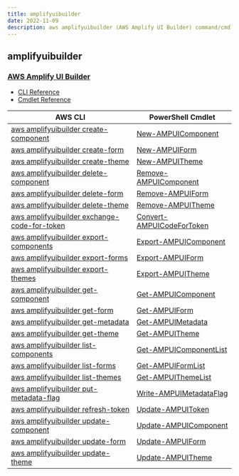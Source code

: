 ```yaml
---
title: amplifyuibuilder
date: 2022-11-09
description: aws amplifyuibuilder (AWS Amplify UI Builder) command/cmdlet list.
---
```


## amplifyuibuilder

### [AWS Amplify UI Builder](https://aws.amazon.com/amplify/)

* [CLI Reference](https://docs.aws.amazon.com/cli/latest/reference/amplifyuibuilder/index.html)
* [Cmdlet Reference](https://docs.aws.amazon.com/powershell/latest/reference/items/AmplifyUIBuilder_cmdlets.html)

|AWS CLI|PowerShell Cmdlet|
|----|----|
|[aws amplifyuibuilder create-component](https://docs.aws.amazon.com/cli/latest/reference/amplifyuibuilder/create-component.html)|[New-AMPUIComponent](https://docs.aws.amazon.com/powershell/latest/reference/items/New-AMPUIComponent.html)|
|[aws amplifyuibuilder create-form](https://docs.aws.amazon.com/cli/latest/reference/amplifyuibuilder/create-form.html)|[New-AMPUIForm](https://docs.aws.amazon.com/powershell/latest/reference/items/New-AMPUIForm.html)|
|[aws amplifyuibuilder create-theme](https://docs.aws.amazon.com/cli/latest/reference/amplifyuibuilder/create-theme.html)|[New-AMPUITheme](https://docs.aws.amazon.com/powershell/latest/reference/items/New-AMPUITheme.html)|
|[aws amplifyuibuilder delete-component](https://docs.aws.amazon.com/cli/latest/reference/amplifyuibuilder/delete-component.html)|[Remove-AMPUIComponent](https://docs.aws.amazon.com/powershell/latest/reference/items/Remove-AMPUIComponent.html)|
|[aws amplifyuibuilder delete-form](https://docs.aws.amazon.com/cli/latest/reference/amplifyuibuilder/delete-form.html)|[Remove-AMPUIForm](https://docs.aws.amazon.com/powershell/latest/reference/items/Remove-AMPUIForm.html)|
|[aws amplifyuibuilder delete-theme](https://docs.aws.amazon.com/cli/latest/reference/amplifyuibuilder/delete-theme.html)|[Remove-AMPUITheme](https://docs.aws.amazon.com/powershell/latest/reference/items/Remove-AMPUITheme.html)|
|[aws amplifyuibuilder exchange-code-for-token](https://docs.aws.amazon.com/cli/latest/reference/amplifyuibuilder/exchange-code-for-token.html)|[Convert-AMPUICodeForToken](https://docs.aws.amazon.com/powershell/latest/reference/items/Convert-AMPUICodeForToken.html)|
|[aws amplifyuibuilder export-components](https://docs.aws.amazon.com/cli/latest/reference/amplifyuibuilder/export-components.html)|[Export-AMPUIComponent](https://docs.aws.amazon.com/powershell/latest/reference/items/Export-AMPUIComponent.html)|
|[aws amplifyuibuilder export-forms](https://docs.aws.amazon.com/cli/latest/reference/amplifyuibuilder/export-forms.html)|[Export-AMPUIForm](https://docs.aws.amazon.com/powershell/latest/reference/items/Export-AMPUIForm.html)|
|[aws amplifyuibuilder export-themes](https://docs.aws.amazon.com/cli/latest/reference/amplifyuibuilder/export-themes.html)|[Export-AMPUITheme](https://docs.aws.amazon.com/powershell/latest/reference/items/Export-AMPUITheme.html)|
|[aws amplifyuibuilder get-component](https://docs.aws.amazon.com/cli/latest/reference/amplifyuibuilder/get-component.html)|[Get-AMPUIComponent](https://docs.aws.amazon.com/powershell/latest/reference/items/Get-AMPUIComponent.html)|
|[aws amplifyuibuilder get-form](https://docs.aws.amazon.com/cli/latest/reference/amplifyuibuilder/get-form.html)|[Get-AMPUIForm](https://docs.aws.amazon.com/powershell/latest/reference/items/Get-AMPUIForm.html)|
|[aws amplifyuibuilder get-metadata](https://docs.aws.amazon.com/cli/latest/reference/amplifyuibuilder/get-metadata.html)|[Get-AMPUIMetadata](https://docs.aws.amazon.com/powershell/latest/reference/items/Get-AMPUIMetadata.html)|
|[aws amplifyuibuilder get-theme](https://docs.aws.amazon.com/cli/latest/reference/amplifyuibuilder/get-theme.html)|[Get-AMPUITheme](https://docs.aws.amazon.com/powershell/latest/reference/items/Get-AMPUITheme.html)|
|[aws amplifyuibuilder list-components](https://docs.aws.amazon.com/cli/latest/reference/amplifyuibuilder/list-components.html)|[Get-AMPUIComponentList](https://docs.aws.amazon.com/powershell/latest/reference/items/Get-AMPUIComponentList.html)|
|[aws amplifyuibuilder list-forms](https://docs.aws.amazon.com/cli/latest/reference/amplifyuibuilder/list-forms.html)|[Get-AMPUIFormList](https://docs.aws.amazon.com/powershell/latest/reference/items/Get-AMPUIFormList.html)|
|[aws amplifyuibuilder list-themes](https://docs.aws.amazon.com/cli/latest/reference/amplifyuibuilder/list-themes.html)|[Get-AMPUIThemeList](https://docs.aws.amazon.com/powershell/latest/reference/items/Get-AMPUIThemeList.html)|
|[aws amplifyuibuilder put-metadata-flag](https://docs.aws.amazon.com/cli/latest/reference/amplifyuibuilder/put-metadata-flag.html)|[Write-AMPUIMetadataFlag](https://docs.aws.amazon.com/powershell/latest/reference/items/Write-AMPUIMetadataFlag.html)|
|[aws amplifyuibuilder refresh-token](https://docs.aws.amazon.com/cli/latest/reference/amplifyuibuilder/refresh-token.html)|[Update-AMPUIToken](https://docs.aws.amazon.com/powershell/latest/reference/items/Update-AMPUIToken.html)|
|[aws amplifyuibuilder update-component](https://docs.aws.amazon.com/cli/latest/reference/amplifyuibuilder/update-component.html)|[Update-AMPUIComponent](https://docs.aws.amazon.com/powershell/latest/reference/items/Update-AMPUIComponent.html)|
|[aws amplifyuibuilder update-form](https://docs.aws.amazon.com/cli/latest/reference/amplifyuibuilder/update-form.html)|[Update-AMPUIForm](https://docs.aws.amazon.com/powershell/latest/reference/items/Update-AMPUIForm.html)|
|[aws amplifyuibuilder update-theme](https://docs.aws.amazon.com/cli/latest/reference/amplifyuibuilder/update-theme.html)|[Update-AMPUITheme](https://docs.aws.amazon.com/powershell/latest/reference/items/Update-AMPUITheme.html)|

